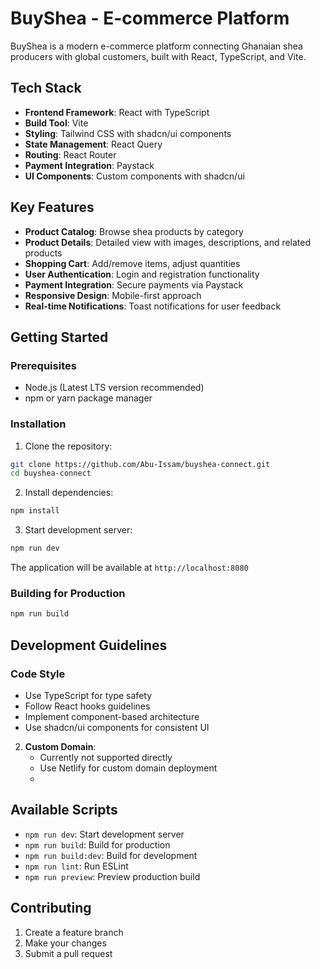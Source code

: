 # BuyShea - E-commerce Platform

BuyShea is a modern e-commerce platform connecting Ghanaian shea producers with global customers, built with React, TypeScript, and Vite.

## Tech Stack

- **Frontend Framework**: React with TypeScript
- **Build Tool**: Vite
- **Styling**: Tailwind CSS with shadcn/ui components
- **State Management**: React Query
- **Routing**: React Router
- **Payment Integration**: Paystack
- **UI Components**: Custom components with shadcn/ui

## Key Features

- **Product Catalog**: Browse shea products by category
- **Product Details**: Detailed view with images, descriptions, and related products
- **Shopping Cart**: Add/remove items, adjust quantities
- **User Authentication**: Login and registration functionality
- **Payment Integration**: Secure payments via Paystack
- **Responsive Design**: Mobile-first approach
- **Real-time Notifications**: Toast notifications for user feedback

## Getting Started

### Prerequisites

- Node.js (Latest LTS version recommended)
- npm or yarn package manager

### Installation

1. Clone the repository:
```bash
git clone https://github.com/Abu-Issam/buyshea-connect.git
cd buyshea-connect
```

2. Install dependencies:
```bash
npm install
```

3. Start development server:
```bash
npm run dev
```

The application will be available at `http://localhost:8080`

### Building for Production

```bash
npm run build
```

## Development Guidelines

### Code Style

- Use TypeScript for type safety
- Follow React hooks guidelines
- Implement component-based architecture
- Use shadcn/ui components for consistent UI






2. **Custom Domain**:
   - Currently not supported directly
   - Use Netlify for custom domain deployment
   - 

## Available Scripts

- `npm run dev`: Start development server
- `npm run build`: Build for production
- `npm run build:dev`: Build for development
- `npm run lint`: Run ESLint
- `npm run preview`: Preview production build

## Contributing

1. Create a feature branch
2. Make your changes
3. Submit a pull request

